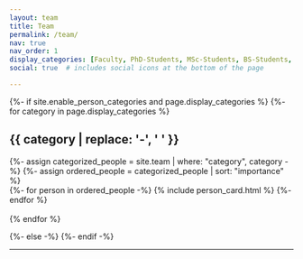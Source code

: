 ```yaml
---
layout: team
title: Team
permalink: /team/
nav: true
nav_order: 1
display_categories: [Faculty, PhD-Students, MSc-Students, BS-Students, Alumni]
social: true  # includes social icons at the bottom of the page

---
```


<!-- pages/team.md -->
<div class="team">
{%- if site.enable_person_categories and page.display_categories %}
    <!-- Display categorized projects -->
    {%- for category in page.display_categories %}
        <h2 class="category">{{ category | replace: '-', ' ' }}</h2>
        {%- assign categorized_people = site.team | where: "category", category -%}
        {%- assign ordered_people = categorized_people | sort: "importance" %}
        <!-- Generate cards for each person -->
        <div class="grid">
        {%- for person in ordered_people -%}
            {% include person_card.html %}
        {%- endfor %}
        </div>
    <br>
    {% endfor %}

{%- else -%}
{%- endif -%}
</div>


---